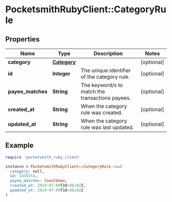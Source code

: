 # PocketsmithRubyClient::CategoryRule

## Properties

| Name | Type | Description | Notes |
| ---- | ---- | ----------- | ----- |
| **category** | [**Category**](Category.md) |  | [optional] |
| **id** | **Integer** | The unique identifier of the category rule. | [optional] |
| **payee_matches** | **String** | The keyword/s to match the transactions payees. | [optional] |
| **created_at** | **String** | When the category rule was created. | [optional] |
| **updated_at** | **String** | When the category rule was last updated. | [optional] |

## Example

```ruby
require 'pocketsmith_ruby_client'

instance = PocketsmithRubyClient::CategoryRule.new(
  category: null,
  id: 1438154,
  payee_matches: Countdown,
  created_at: 2019-07-09T10:06:02Z,
  updated_at: 2019-07-09T10:06:02Z
)
```

